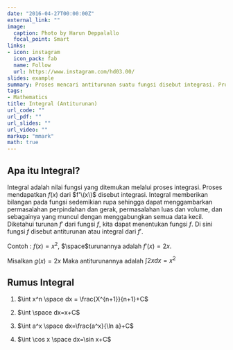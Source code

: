 ```yaml
---
date: "2016-04-27T00:00:00Z"
external_link: ""
image:
  caption: Photo by Harun Deppalallo
  focal_point: Smart
links:
- icon: instagram
  icon_pack: fab
  name: Follow
  url: https://www.instagram.com/hd03.00/
slides: example
summary: Proses mencari antiturunan suatu fungsi disebut integrasi. Proses kebalikan dari mencari turunan adalah mencari integral. Integral suatu fungsi mewakili keluarga kurva. Menemukan turunan dan integral membentuk kalkulus dasar.
tags:
- Mathematics
title: Integral (Antiturunan)
url_code: ""
url_pdf: ""
url_slides: ""
url_video: ""
markup: "mmark"
math: true
---
```




## Apa itu Integral?

Integral adalah nilai fungsi yang ditemukan melalui proses  integrasi. Proses mendapatkan $f(x)$ dari $f'\(x\)$ disebut integrasi. Integral memberikan bilangan pada fungsi sedemikian rupa sehingga dapat menggambarkan permasalahan perpindahan dan gerak, permasalahan luas dan volume, dan sebagainya yang muncul dengan menggabungkan semua data kecil. Diketahui turunan $f'$ dari fungsi $f$, kita dapat menentukan fungsi $f$. Di sini fungsi $f$ disebut antiturunan atau integral dari $f'$. 

Contoh : $f(x)=x^2$, $\space$turunannya adalah $f'(x)=2x$.

Misalkan $g(x)=2x$ Maka antiturunannya adalah $\int2xdx=x^2$


## Rumus Integral

1. $\int x^n \space dx = \frac{X^{n+1}}{n+1}+C$

2. $\int \space dx=x+C$

3. $\int a^x \space dx=\frac{a^x}{\ln a}+C$

4. $\int \cos x \space dx=\sin x+C$



